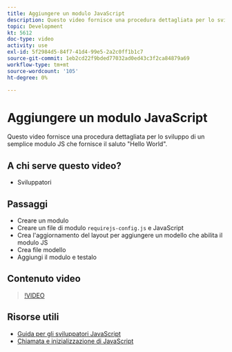 ```yaml
---
title: Aggiungere un modulo JavaScript
description: Questo video fornisce una procedura dettagliata per lo sviluppo di un semplice modulo JS che fornisce il saluto "Hello World".
topic: Development
kt: 5612
doc-type: video
activity: use
exl-id: 5f2984d5-84f7-41d4-99e5-2a2c0ff1b1c7
source-git-commit: 1eb2cd22f9bded77032ad0ed43c3f2ca84879a69
workflow-type: tm+mt
source-wordcount: '105'
ht-degree: 0%

---
```


# Aggiungere un modulo JavaScript

Questo video fornisce una procedura dettagliata per lo sviluppo di un semplice modulo JS che fornisce il saluto &quot;Hello World&quot;.

## A chi serve questo video?

- Sviluppatori

## Passaggi

- Creare un modulo
- Creare un file di modulo `requirejs-config.js` e JavaScript
- Crea l&#39;aggiornamento del layout per aggiungere un modello che abilita il modulo JS
- Crea file modello
- Aggiungi il modulo e testalo

## Contenuto video

>[!VIDEO](https://video.tv.adobe.com/v/35790?quality=12&learn=on)

## Risorse utili

- [Guida per gli sviluppatori JavaScript](https://devdocs.magento.com/guides/v2.4/javascript-dev-guide/bk-javascript-dev-guide.html)
- [Chiamata e inizializzazione di JavaScript](https://devdocs.magento.com/guides/v2.4/javascript-dev-guide/javascript/js_init.html)

